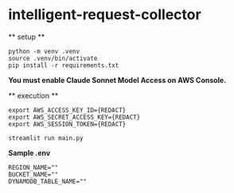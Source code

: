 # intelligent-request-collector

** setup **
```
python -m venv .venv
source .venv/bin/activate 
pip install -r requirements.txt
```

**You must enable Claude Sonnet Model Access on AWS Console.**

** execution **
```
export AWS_ACCESS_KEY_ID={REDACT}
export AWS_SECRET_ACCESS_KEY={REDACT}
export AWS_SESSION_TOKEN={REDACT}

streamlit run main.py
```

**Sample .env**
```
REGION_NAME=""
BUCKET_NAME=""
DYNAMODB_TABLE_NAME=""
```